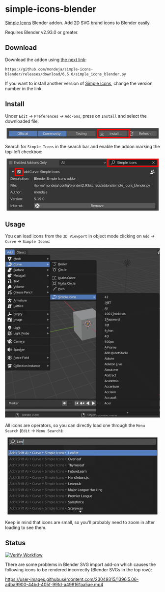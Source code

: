 # simple-icons-blender

[Simple Icons] Blender addon. Add 2D SVG brand icons to Blender easily.

Requires Blender v2.93.0 or greater.

## Download

Download the addon using [the next link](https://github.com/mondeja/simple-icons-blender/releases/download/6.5.0/simple_icons_blender.py):

```
https://github.com/mondeja/simple-icons-blender/releases/download/6.5.0/simple_icons_blender.py
```

If you want to install another version of [Simple Icons], change the version
number in the link.

## Install

Under `Edit` -> `Preferences` -> `Add-ons`, press on `Install` and select the
downloaded file:

<p align="center">
  <img src="images/install-button.png" "Simple Icons in drawio">
</p>

Search for `Simple Icons` in the search bar and enable the addon marking the
top-left checkbox:

<p align="center">
  <img src="images/enable-addon.png" "Simple Icons in drawio">
</p>


## Usage

You can load icons from the `3D Viewport` in object mode clicking on `Add` ->
`Curve` -> `Simple Icons`:

<p align="center">
  <img src="images/selector-usage.png" "Simple Icons in drawio">
</p>

All icons are operators, so you can directly load one through the `Menu Search`
(`Edit` -> `Menu Search`):

<p align="center">
  <img src="images/menu-search-usage.png" "Simple Icons in drawio">
</p>

Keep in mind that icons are small, so you'll probably need to zoom in after
loading to see them.

## Status

[![Verify Workflow][tests-badge]][tests-link]

There are some problems in Blender SVG import add-on which causes the following
icons to be rendered incorrectly (Blender SVGs in the top row):

https://user-images.githubusercontent.com/23049315/1396.5.06-a4ba9900-44bd-405f-99fd-a498161aa5ae.mp4

[Simple Icons]: https://simpleicons.org
[tests-link]: https://github.com/mondeja/simple-icons-blender/actions/workflows/verify.yml
[tests-badge]: https://img.shields.io/github/workflow/status/mondeja/simple-icons-blender/Verify/develop?label=tests
